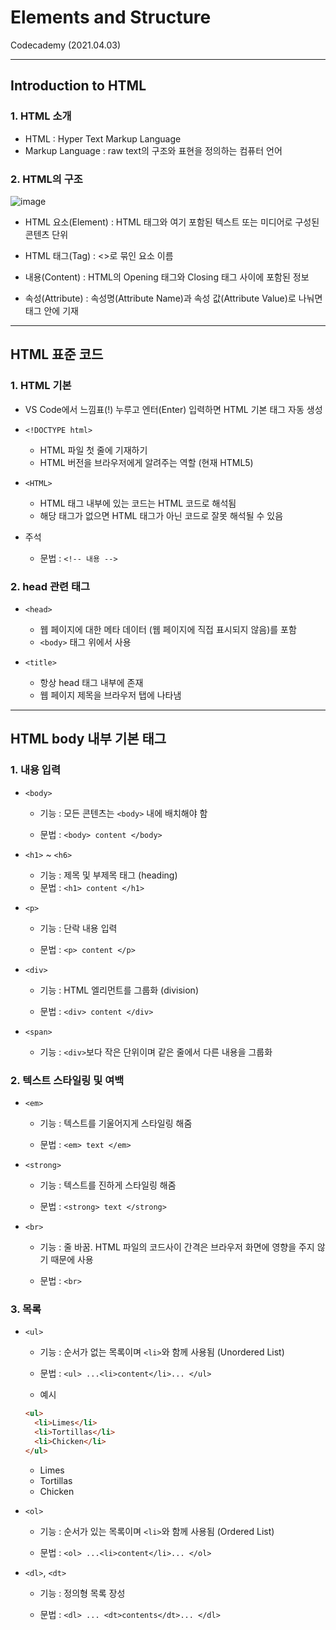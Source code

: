 # Elements and Structure

Codecademy (2021.04.03)

---

## Introduction to HTML

### 1. HTML 소개

- HTML : Hyper Text Markup Language
- Markup Language : raw text의 구조와 표현을 정의하는 컴퓨터 언어

### 2. HTML의 구조

![image](https://user-images.githubusercontent.com/80403988/121622883-ae732e80-caa9-11eb-8f92-bc332ec6daa3.png)

- HTML 요소(Element) : HTML 태그와 여기 포함된 텍스트 또는 미디어로 구성된 콘텐츠 단위

- HTML 태그(Tag) : <>로 묶인 요소 이름

- 내용(Content) : HTML의 Opening 태그와 Closing 태그 사이에 포함된 정보

- 속성(Attribute) : 속성명(Attribute Name)과 속성 값(Attribute Value)로 나눠면 태그 안에 기재

---

## HTML 표준 코드

### 1. HTML 기본

- VS Code에서 느낌표(!) 누루고 엔터(Enter) 입력하면 HTML 기본 태그 자동 생성

- `<!DOCTYPE html>`

  - HTML 파일 첫 줄에 기재하기
  - HTML 버전을 브라우저에게 알려주는 역할 (현재 HTML5)

- `<HTML>`

  - HTML 태그 내부에 있는 코드는 HTML 코드로 해석됨
  - 해당 태그가 없으면 HTML 태그가 아닌 코드로 잘못 해석될 수 있음

- 주석
  - 문법 : `<!-- 내용 -->`

### 2. head 관련 태그

- `<head>`

  - 웹 페이지에 대한 메타 데이터 (웹 페이지에 직접 표시되지 않음)를 포함
  - `<body>` 태그 위에서 사용

- `<title>`
  - 항상 head 태그 내부에 존재
  - 웹 페이지 제목을 브라우저 탭에 나타냄

---

## HTML body 내부 기본 태그

### 1. 내용 입력

- `<body>`

  - 기능 : 모든 콘텐츠는 `<body>` 내에 배치해야 함

  - 문법 : `<body> content </body>`

- `<h1>` ~ `<h6>`

  - 기능 : 제목 및 부제목 태그 (heading)
  - 문법 : `<h1> content </h1>`

- `<p>`

  - 기능 : 단락 내용 입력

  - 문법 : `<p> content </p>`

- `<div>`

  - 기능 : HTML 엘리먼트를 그룹화 (division)

  - 문법 : `<div> content </div>`

- `<span>`

  - 기능 : `<div>`보다 작은 단위이며 같은 줄에서 다른 내용을 그룹화

### 2. 텍스트 스타일링 및 여백

- `<em>`

  - 기능 : 텍스트를 기울어지게 스타일링 해줌

  - 문법 : `<em> text </em>`

- `<strong>`

  - 기능 : 텍스트를 진하게 스타일링 해줌

  - 문법 : `<strong> text </strong>`

- `<br>`

  - 기능 : 줄 바꿈. HTML 파일의 코드사이 간격은 브라우저 화면에 영향을 주지 않기 때문에 사용

  - 문법 : `<br>`

### 3. 목록

- `<ul>`

  - 기능 : 순서가 없는 목록이며 `<li>`와 함께 사용됨 (Unordered List)

  - 문법 : `<ul> ...<li>content</li>... </ul>`

  - 예시

  ```html
  <ul>
    <li>Limes</li>
    <li>Tortillas</li>
    <li>Chicken</li>
  </ul>
  ```

  <ul>
    <li>Limes</li>
    <li>Tortillas</li>
    <li>Chicken</li>
  </ul>

- `<ol>`

  - 기능 : 순서가 있는 목록이며 `<li>`와 함께 사용됨 (Ordered List)

  - 문법 : `<ol> ...<li>content</li>... </ol>`

- `<dl>`, `<dt>`

  - 기능 : 정의형 목록 장성

  - 문법 : `<dl> ... <dt>contents</dt>... </dl>`
